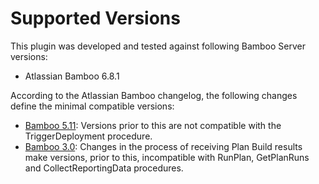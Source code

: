 Supported Versions
================

This plugin was developed and tested against following Bamboo Server versions:
 * Atlassian Bamboo 6.8.1

According to the Atlassian Bamboo changelog, the following changes define the minimal compatible versions:
 * [Bamboo 5.11](https://developer.atlassian.com/server/bamboo/bamboo-api-changes-for-5-11/): Versions prior to this are not compatible with the TriggerDeployment procedure.
 * [Bamboo 3.0](https://developer.atlassian.com/server/bamboo/bamboo-api-changes-for-bamboo-3-0/): Changes in the process of receiving Plan Build results make versions, prior to this, incompatible with RunPlan, GetPlanRuns and CollectReportingData procedures. 
